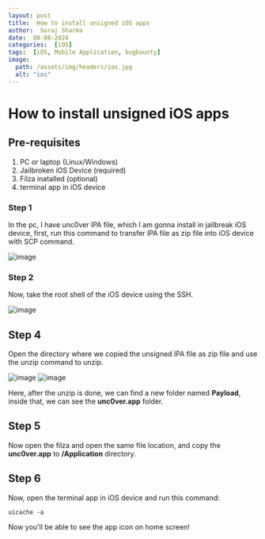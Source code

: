 ```yaml
---
layout: post
title:  How to install unsigned iOS apps
author:  Suraj Sharma
date:  08-08-2024
categories:  [iOS]
tags:  [iOS, Mobile Application, bugbounty]
image:
  path: /assets/img/headers/ios.jpg
  alt: "ios"
---
```


# How to install unsigned iOS apps

## Pre-requisites
1. PC or laptop (Linux/Windows)
2. Jailbroken iOS Device (required)
3. Filza inatalled (optional)
4. terminal app in iOS device

### Step 1
In the pc, I have unc0ver IPA file, which I am gonna install in jailbreak iOS device, first, run this command to transfer IPA file as zip file into iOS device with SCP command.

![image](https://github.com/sudosuraz/sudosuraz.github.io/assets/81553118/654125ed-480d-4cfe-827f-d36038dccf3a)

### Step 2
Now, take the root shell of the iOS device using the SSH.

![image](https://github.com/sudosuraz/sudosuraz.github.io/assets/81553118/a7cd4ca6-67c8-4a19-a120-c5a5efb78322)

## Step 4
Open the directory where we copied the unsigned IPA file as zip file and use the unzip command to unzip.

![image](https://github.com/sudosuraz/sudosuraz.github.io/assets/81553118/57150221-5c25-4c05-9bab-3fbc4b8026b6)
![image](https://github.com/sudosuraz/sudosuraz.github.io/assets/81553118/25bc91bd-6ab1-4185-898c-f69bcc7519e8)

Here, after the unzip is done, we can find a new folder named **Payload**, inside that, we can see the **unc0ver.app** folder.

## Step 5
Now open the filza and open the same file location, and copy the **unc0ver.app** to **/Application** directory.

## Step 6
Now, open the terminal app in iOS device and run this command:
```@bash
uicache -a
```
Now you'll be able to see the app icon on home screen!
